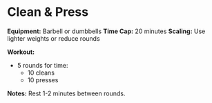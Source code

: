 # Clean & Press

**Equipment:** Barbell or dumbbells
**Time Cap:** 20 minutes
**Scaling:** Use lighter weights or reduce rounds

**Workout:**
- 5 rounds for time:
  - 10 cleans
  - 10 presses

**Notes:**
Rest 1-2 minutes between rounds.
